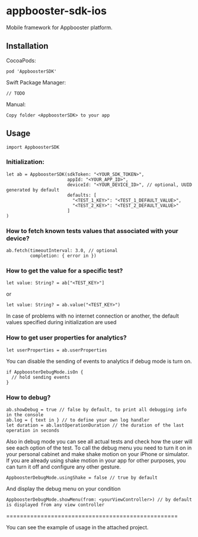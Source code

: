 # appbooster-sdk-ios

Mobile framework for Appbooster platform.

## Installation

CocoaPods:

```
pod 'AppboosterSDK'
```

Swift Package Manager:

```
// TODO
```

Manual:

```
Copy folder <AppboosterSDK> to your app
```

## Usage

```
import AppboosterSDK
```

### Initialization:

```
let ab = AppboosterSDK(sdkToken: "<YOUR_SDK_TOKEN>",
                       appId: "<YOUR_APP_ID>",
                       deviceId: "<YOUR_DEVICE_ID>", // optional, UUID generated by default
                       defaults: [
                         "<TEST_1_KEY>": "<TEST_1_DEFAULT_VALUE>",
                         "<TEST_2_KEY>": "<TEST_2_DEFAULT_VALUE>"
                       ]
)
```

### How to fetch known tests values that associated with your device?

```
ab.fetch(timeoutInterval: 3.0, // optional
         completion: { error in })
```

### How to get the value for a specific test?

```
let value: String? = ab["<TEST_KEY>"]
```

or

```
let value: String? = ab.value("<TEST_KEY>")
```

In case of problems with no internet connection or another, the default values specified during initialization are used

### How to get user properties for analytics?

```
let userProperties = ab.userProperties
```

You can disable the sending of events to analytics if debug mode is turn on.

```
if AppboosterDebugMode.isOn {
  // hold sending events
}
```

### How to debug?

```
ab.showDebug = true // false by default, to print all debugging info in the console
ab.log = { text in } // to define your own log handler
let duration = ab.lastOperationDuration // the duration of the last operation in seconds
```

Also in debug mode you can see all actual tests and check how the user will see each option of the test. To call the debug menu you need to turn it on in your personal cabinet and make shake motion on your iPhone or simulator.
If you are already using shake motion in your app for other purposes, you can turn it off and configure any other gesture. 

```
AppboosterDebugMode.usingShake = false // true by default
```

And display the debug menu on your condition

```
AppboosterDebugMode.showMenu(from: <yourViewController>) // by default is displayed from any view controller 
```

==================================================

You can see the example of usage in the attached project.
